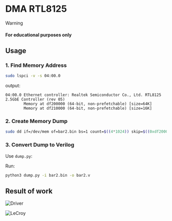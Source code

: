 # DMA RTL8125

> [!WARNING]  
> #### For educational purposes only

## Usage

### 1. Find Memory Address

```bash
sudo lspci -v -s 04:00.0
```

output:

```
04:00.0 Ethernet controller: Realtek Semiconductor Co., Ltd. RTL8125 2.5GbE Controller (rev 05)
        Memory at df200000 (64-bit, non-prefetchable) [size=64K]
        Memory at df210000 (64-bit, non-prefetchable) [size=16K]
```

### 2. Create Memory Dump

```bash
sudo dd if=/dev/mem of=bar2.bin bs=1 count=$((4*1024)) skip=$((0xdf200000)) iflag=skip_bytes
```

### 3. Convert Dump to Verilog

Use `dump.py`:

Run:

```bash
python3 dump.py -i bar2.bin -o bar2.v
```

## Result of work

![Driver](https://github.com/user-attachments/assets/352a1fc4-4c65-4445-a8b7-6185b530dce0)

![LeCroy](https://github.com/user-attachments/assets/af4eec3f-de0e-43b0-92e6-28fe7e99bd67)
